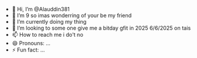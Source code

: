 - 👋 Hi, I’m @Alauddin381
- 👀 I’m 9 so imas wonderring of your be my friend
- 🌱 I’m currently doing my thing
- 💞️ I’m looking to some one give me a bitday gfit in 2025 6/6/2025 on tais 
- 📫 How to reach me i do't no
- 😄 Pronouns: ...
- ⚡ Fun fact: ...

<!---
Alauddin381/Alauddin381 is a ✨ special ✨ repository because its `README.md` (this file) appears on your GitHub profile.
You can click the Preview link to take a look at your changes.
--->
